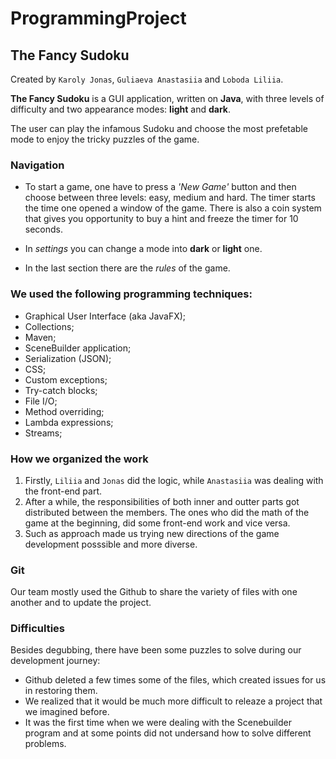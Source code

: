 # ProgrammingProject 

## The Fancy Sudoku

Created by `Karoly Jonas`, `Guliaeva Anastasiia` and `Loboda Liliia`.

 **The Fancy Sudoku** is a GUI application, written on **Java**, with three levels of difficulty and two appearance modes: **light** and **dark**. 

 The user can play the infamous Sudoku and choose the most prefetable mode to enjoy the tricky puzzles of the game.



### Navigation

 * To start a game, one have to press a *'New Game'* button and then choose between three levels: easy, medium and hard. The timer starts the time one opened a window of the game. There is also a coin system that gives you opportunity to buy a hint and freeze the timer for 10 seconds. 

* In *settings* you can change a mode into **dark** or **light** one. 
* In the last section there are the *rules* of the game. 

### We used the following programming techniques: 

* Graphical User Interface (aka JavaFX);
* Collections;
* Maven;
* SceneBuilder application;
* Serialization (JSON);
* CSS;
* Custom exceptions;
* Try-catch blocks;
* File I/O;
* Method overriding;
* Lambda expressions;
* Streams;


### How we organized the work 
1) Firstly, `Liliia` and `Jonas` did the logic, while `Anastasiia` was dealing with the front-end part.
2) After a while, the responsibilities of both inner and outter parts got distributed between the members. The ones who did the math of the game at the beginning, did some front-end work and vice versa.
3) Such as approach made us trying new directions of the game development posssible and more diverse.


###  Git 

Our team mostly used the Github to share the variety of files with one another and to update the project. 

### Difficulties 

Besides degubbing, there have been some puzzles to solve during our development journey: 
* Github deleted a few times some of the files, which created issues for us in restoring them.
* We realized that it would be much more difficult to releaze a project that we imagined before.
* It was the first time when we were dealing with the Scenebuilder program and at some points did not undersand how to solve different problems.

